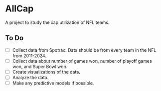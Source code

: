 # AllCap

A project to study the cap utilization of NFL teams.

## To Do
- [ ] Collect data from Spotrac. Data should be from every team in the NFL from 2011-2024.
- [ ] Collect data about number of games won, number of playoff games won, and Super Bowl won.
- [ ] Create visualizations of the data.
- [ ] Analyze the data.
- [ ] Make any predictive models if possible.